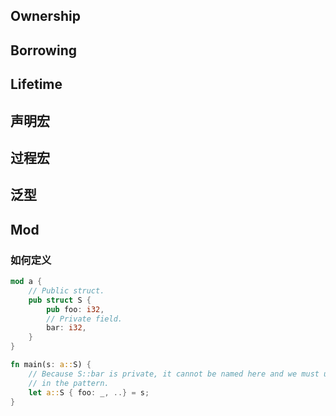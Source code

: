 ## Ownership

## Borrowing

## Lifetime

## 声明宏

## 过程宏

## 泛型

## Mod
### 如何定义
```rust
mod a {
    // Public struct.
    pub struct S {
        pub foo: i32,
        // Private field.
        bar: i32,
    }
}

fn main(s: a::S) {
    // Because S::bar is private, it cannot be named here and we must use `..`
    // in the pattern.
    let a::S { foo: _, ..} = s;
}
```